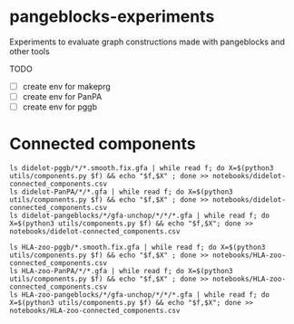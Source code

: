 # pangeblocks-experiments
Experiments to evaluate graph constructions made with pangeblocks and other tools

TODO
- [ ] create env for makeprg
- [ ] create env for PanPA
- [ ] create env for pggb

# Connected components
```
ls didelot-pggb/*/*.smooth.fix.gfa | while read f; do X=$(python3 utils/components.py $f) && echo "$f,$X" ; done >> notebooks/didelot-connected_components.csv
ls didelot-PanPA/*/*.gfa | while read f; do X=$(python3 utils/components.py $f) && echo "$f,$X" ; done >> notebooks/didelot-connected_components.csv
ls didelot-pangeblocks/*/gfa-unchop/*/*/*.gfa | while read f; do X=$(python3 utils/components.py $f) && echo "$f,$X"; done >> notebooks/didelot-connected_components.csv
```

```
ls HLA-zoo-pggb/*.smooth.fix.gfa | while read f; do X=$(python3 utils/components.py $f) && echo "$f,$X" ; done >> notebooks/HLA-zoo-connected_components.csv
ls HLA-zoo-PanPA/*/*.gfa | while read f; do X=$(python3 utils/components.py $f) && echo "$f,$X" ; done >> notebooks/HLA-zoo-connected_components.csv
ls HLA-zoo-pangeblocks/*/gfa-unchop/*/*/*.gfa | while read f; do X=$(python3 utils/components.py $f) && echo "$f,$X"; done >> notebooks/HLA-zoo-connected_components.csv
```